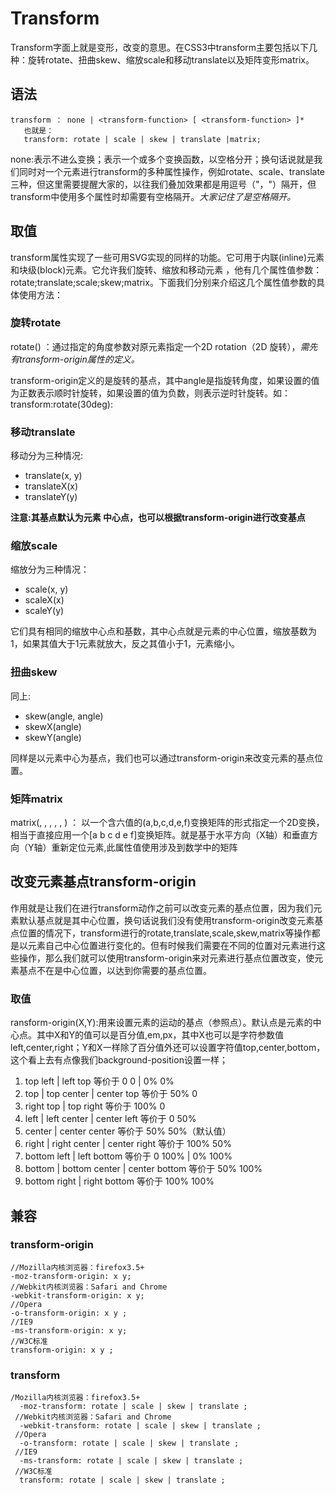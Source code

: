 # Transform
Transform字面上就是变形，改变的意思。在CSS3中transform主要包括以下几种：旋转rotate、扭曲skew、缩放scale和移动translate以及矩阵变形matrix。

## 语法

```
transform ： none | <transform-function> [ <transform-function> ]*
   也就是：
   transform: rotate | scale | skew | translate |matrix;
```

none:表示不进么变换；<transform-function>表示一个或多个变换函数，以空格分开；换句话说就是我们同时对一个元素进行transform的多种属性操作，例如rotate、scale、translate三种，但这里需要提醒大家的，以往我们叠加效果都是用逗号（"，"）隔开，但transform中使用多个属性时却需要有空格隔开。_大家记住了是空格隔开。_

## 取值
transform属性实现了一些可用SVG实现的同样的功能。它可用于内联(inline)元素和块级(block)元素。它允许我们旋转、缩放和移动元素 ，他有几个属性值参数：rotate;translate;scale;skew;matrix。下面我们分别来介绍这几个属性值参数的具体使用方法：

### 旋转rotate
rotate(<angle>) ：通过指定的角度参数对原元素指定一个2D rotation（2D 旋转），_需先有transform-origin属性的定义。_

transform-origin定义的是旋转的基点，其中angle是指旋转角度，如果设置的值为正数表示顺时针旋转，如果设置的值为负数，则表示逆时针旋转。如：transform:rotate(30deg):

### 移动translate
移动分为三种情况:
- translate(x, y)
- translateX(x)
- translateY(y)

**注意:其基点默认为元素 中心点，也可以根据transform-origin进行改变基点**

### 缩放scale
缩放分为三种情况：
- scale(x, y)
- scaleX(x)
- scaleY(y)

它们具有相同的缩放中心点和基数，其中心点就是元素的中心位置，缩放基数为1，如果其值大于1元素就放大，反之其值小于1，元素缩小。

### 扭曲skew
同上:
- skew(angle, angle)
- skewX(angle)
- skewY(angle)

同样是以元素中心为基点，我们也可以通过transform-origin来改变元素的基点位置。

### 矩阵matrix
matrix(<number>, <number>, <number>, <number>, <number>, <number>) ： 以一个含六值的(a,b,c,d,e,f)变换矩阵的形式指定一个2D变换，相当于直接应用一个[a b c d e f]变换矩阵。就是基于水平方向（X轴）和垂直方向（Y轴）重新定位元素,此属性值使用涉及到数学中的矩阵

## 改变元素基点transform-origin
作用就是让我们在进行transform动作之前可以改变元素的基点位置，因为我们元素默认基点就是其中心位置，换句话说我们没有使用transform-origin改变元素基点位置的情况下，transform进行的rotate,translate,scale,skew,matrix等操作都是以元素自己中心位置进行变化的。但有时候我们需要在不同的位置对元素进行这些操作，那么我们就可以使用transform-origin来对元素进行基点位置改变，使元素基点不在是中心位置，以达到你需要的基点位置。

### 取值
ransform-origin(X,Y):用来设置元素的运动的基点（参照点）。默认点是元素的中心点。其中X和Y的值可以是百分值,em,px，其中X也可以是字符参数值left,center,right；Y和X一样除了百分值外还可以设置字符值top,center,bottom，这个看上去有点像我们background-position设置一样；
1. top left | left top 等价于 0 0 | 0% 0%
2. top | top center | center top 等价于 50% 0
3. right top | top right 等价于 100% 0
4. left | left center | center left 等价于 0 50%
5. center | center center 等价于 50% 50%（默认值）
6. right | right center | center right 等价于 100% 50%
7. bottom left | left bottom 等价于 0 100% | 0% 100%
8. bottom | bottom center | center bottom 等价于 50% 100%
9. bottom right | right bottom 等价于 100% 100%

## 兼容
### transform-origin

```
//Mozilla内核浏览器：firefox3.5+
-moz-transform-origin: x y;
//Webkit内核浏览器：Safari and Chrome
-webkit-transform-origin: x y;
//Opera
-o-transform-origin: x y ;
//IE9
-ms-transform-origin: x y;
//W3C标准
transform-origin: x y ;
```

### transform

```
/Mozilla内核浏览器：firefox3.5+
  -moz-transform: rotate | scale | skew | translate ;
 //Webkit内核浏览器：Safari and Chrome
  -webkit-transform: rotate | scale | skew | translate ;
 //Opera
  -o-transform: rotate | scale | skew | translate ;
 //IE9
  -ms-transform: rotate | scale | skew | translate ;
 //W3C标准
  transform: rotate | scale | skew | translate ;
```

